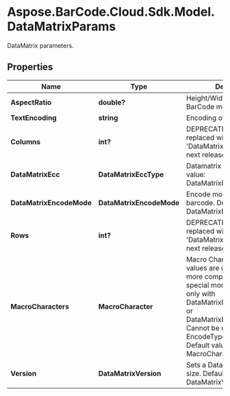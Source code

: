 # Aspose.BarCode.Cloud.Sdk.Model.DataMatrixParams

DataMatrix parameters.

## Properties

Name | Type | Description | Notes
---- | ---- | ----------- | -----
**AspectRatio** | **double?** | Height/Width ratio of 2D BarCode module | [optional]
**TextEncoding** | **string** | Encoding of codetext. | [optional]
**Columns** | **int?** | DEPRECATED: Will be replaced with &#39;DataMatrix.Version&#39; in the next release  Columns count. | [optional]
**DataMatrixEcc** | **DataMatrixEccType** | Datamatrix ECC type. Default value: DataMatrixEccType.Ecc200. | [optional]
**DataMatrixEncodeMode** | **DataMatrixEncodeMode** | Encode mode of Datamatrix barcode. Default value: DataMatrixEncodeMode.Auto. | [optional]
**Rows** | **int?** | DEPRECATED: Will be replaced with &#39;DataMatrix.Version&#39; in the next release  Rows count. | [optional]
**MacroCharacters** | **MacroCharacter** | Macro Characters 05 and 06 values are used to obtain more compact encoding in special modes. Can be used only with DataMatrixEccType.Ecc200 or DataMatrixEccType.EccAuto. Cannot be used with EncodeTypes.GS1DataMatrix Default value: MacroCharacters.None. | [optional]
**Version** | **DataMatrixVersion** | Sets a Datamatrix symbol size. Default value: DataMatrixVersion.Auto. | [optional]
